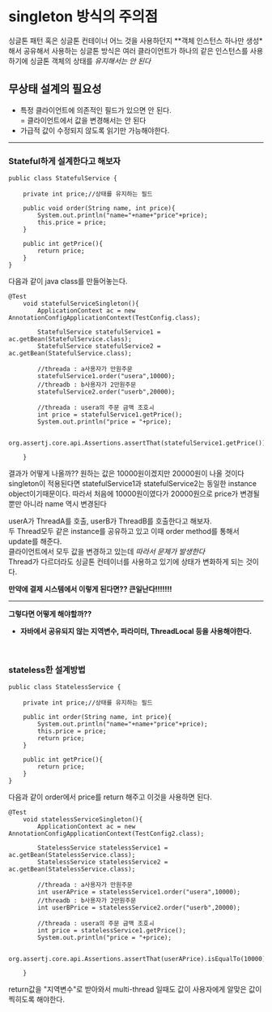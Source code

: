 # singleton 방식의 주의점


싱글톤 패턴 혹은 싱글톤 컨테이너 어느 것을 사용하던지 **객체 인스턴스 하나만 생성*해서 공유해서 사용하는 싱글톤 방식은 여러 클라이언트가 하나의 같은 인스턴스를 사용하기에 싱글톤 객체의 상태를 *유지해서는 안 된다*<br>

## 무상태 설계의 필요성


- 특정 클라이언트에 의존적인 필드가 있으면 안 된다.<br>
    = 클라이언트에서 값을 변경해서는 안 된다
- 가급적 값이 수정되지 않도록 읽기만 가능해야한다.

----

### Stateful하게 설계한다고 해보자

~~~
public class StatefulService {

    private int price;//상태를 유지하는 필드

    public void order(String name, int price){
        System.out.println("name="+name+"price"+price);
        this.price = price;
    }

    public int getPrice(){
        return price;
    }
}
~~~
다음과 같이 java class를 만들어놓는다. <br>

```
@Test
    void statefulServiceSingleton(){
        ApplicationContext ac = new AnnotationConfigApplicationContext(TestConfig.class);

        StatefulService statefulService1 = ac.getBean(StatefulService.class);
        StatefulService statefulService2 = ac.getBean(StatefulService.class);

        //threada : a사용자가 만원주문
        statefulService1.order("usera",10000);
        //threadb : b사용자가 2만원주문
        statefulService2.order("userb",20000);

        //threada : usera의 주문 금액 조호ㅚ
        int price = statefulService1.getPrice();
        System.out.println("price = "+price);

        org.assertj.core.api.Assertions.assertThat(statefulService1.getPrice()).isEqualTo(20000);

    }
```
결과가 어떻게 나올까?? 원하는 값은 10000원이겠지만 20000원이 나올 것이다<br>
singleton이 적용된다면 statefulService1과 statefulService2는 동일한 instance object이기때문이다. 따라서 처음에 10000원이였다가 20000원으로 price가 변경될 뿐만 아니라 name 역시 변경된다<br>

userA가 ThreadA를 호출, userB가 ThreadB를 호출한다고 해보자.<br>
두 Thread모두 같은 instance를 공유하고 있고 이때 order method를 통해서 update를 해준다. <br>
클라이언트에서 모두 값을 변경하고 있는데 *따라서 문제가 발생한다*<br>
Thread가 다르더라도 싱글톤 컨테이너를 사용하고 있기에 상태가 변화하게 되는 것이다.<br>

**만약에 결제 시스템에서 이렇게 된다면?? 큰일난다!!!!!!!<br>**

----

**그렇다면 어떻게 해야할까??**

- **자바에서 공유되지 않는 지역변수, 파라미터, ThreadLocal 등을 사용해야한다.**<br>

<br>

### stateless한 설계방법

```
public class StatelessService {

    private int price;//상태를 유지하는 필드

    public int order(String name, int price){
        System.out.println("name="+name+"price"+price);
        this.price = price;
        return price;
    }

    public int getPrice(){
        return price;
    }
}

```

다음과 같이 order에서 price를 return 해주고 이것을 사용하면 된다.<bt>

```
@Test
    void statelessServiceSingleton(){
        ApplicationContext ac = new AnnotationConfigApplicationContext(TestConfig2.class);

        StatelessService statelessService1 = ac.getBean(StatelessService.class);
        StatelessService statelessService2 = ac.getBean(StatelessService.class);

        //threada : a사용자가 만원주문
        int userAPrice = statelessService1.order("usera",10000);
        //threadb : b사용자가 2만원주문
        int userBPrice = statelessService2.order("userb",20000);

        //threada : usera의 주문 금액 조호ㅚ
        int price = statelessService1.getPrice();
        System.out.println("price = "+price);

        org.assertj.core.api.Assertions.assertThat(userAPrice).isEqualTo(10000);

    }
```
return값을 "지역변수"로 받아와서 multi-thread 일때도 값이 사용자에게 알맞은 값이 찍히도록 해야한다.<br>

